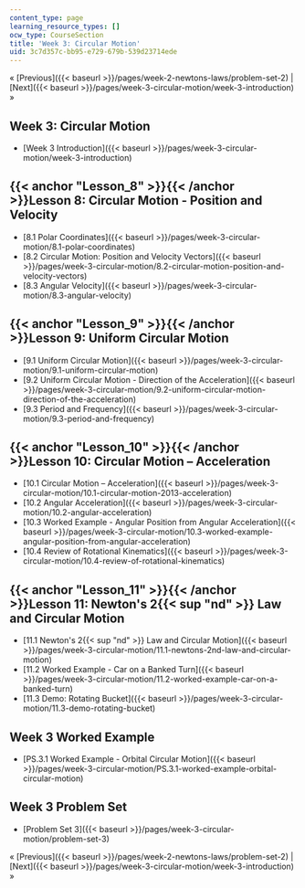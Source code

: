 ```yaml
---
content_type: page
learning_resource_types: []
ocw_type: CourseSection
title: 'Week 3: Circular Motion'
uid: 3c7d357c-bb95-e729-679b-539d23714ede
---
```


« [Previous]({{< baseurl >}}/pages/week-2-newtons-laws/problem-set-2) | [Next]({{< baseurl >}}/pages/week-3-circular-motion/week-3-introduction) »

Week 3: Circular Motion
-----------------------

*   [Week 3 Introduction]({{< baseurl >}}/pages/week-3-circular-motion/week-3-introduction)

{{< anchor "Lesson_8" >}}{{< /anchor >}}Lesson 8: Circular Motion - Position and Velocity
-----------------------------------------------------------------------------------------

*   [8.1 Polar Coordinates]({{< baseurl >}}/pages/week-3-circular-motion/8.1-polar-coordinates)
*   [8.2 Circular Motion: Position and Velocity Vectors]({{< baseurl >}}/pages/week-3-circular-motion/8.2-circular-motion-position-and-velocity-vectors)
*   [8.3 Angular Velocity]({{< baseurl >}}/pages/week-3-circular-motion/8.3-angular-velocity)

{{< anchor "Lesson_9" >}}{{< /anchor >}}Lesson 9: Uniform Circular Motion
-------------------------------------------------------------------------

*   [9.1 Uniform Circular Motion]({{< baseurl >}}/pages/week-3-circular-motion/9.1-uniform-circular-motion)
*   [9.2 Uniform Circular Motion - Direction of the Acceleration]({{< baseurl >}}/pages/week-3-circular-motion/9.2-uniform-circular-motion-direction-of-the-acceleration)
*   [9.3 Period and Frequency]({{< baseurl >}}/pages/week-3-circular-motion/9.3-period-and-frequency)

{{< anchor "Lesson_10" >}}{{< /anchor >}}Lesson 10: Circular Motion – Acceleration
----------------------------------------------------------------------------------

*   [10.1 Circular Motion – Acceleration]({{< baseurl >}}/pages/week-3-circular-motion/10.1-circular-motion-2013-acceleration)
*   [10.2 Angular Acceleration]({{< baseurl >}}/pages/week-3-circular-motion/10.2-angular-acceleration)
*   [10.3 Worked Example - Angular Position from Angular Acceleration]({{< baseurl >}}/pages/week-3-circular-motion/10.3-worked-example-angular-position-from-angular-acceleration)
*   [10.4 Review of Rotational Kinematics]({{< baseurl >}}/pages/week-3-circular-motion/10.4-review-of-rotational-kinematics)

{{< anchor "Lesson_11" >}}{{< /anchor >}}Lesson 11: Newton's 2{{< sup "nd" >}} Law and Circular Motion
------------------------------------------------------------------------------------------------------

*   [11.1 Newton's 2{{< sup "nd" >}} Law and Circular Motion]({{< baseurl >}}/pages/week-3-circular-motion/11.1-newtons-2nd-law-and-circular-motion)
*   [11.2 Worked Example - Car on a Banked Turn]({{< baseurl >}}/pages/week-3-circular-motion/11.2-worked-example-car-on-a-banked-turn)
*   [11.3 Demo: Rotating Bucket]({{< baseurl >}}/pages/week-3-circular-motion/11.3-demo-rotating-bucket)

Week 3 Worked Example
---------------------

*   [PS.3.1 Worked Example - Orbital Circular Motion]({{< baseurl >}}/pages/week-3-circular-motion/PS.3.1-worked-example-orbital-circular-motion)

Week 3 Problem Set
------------------

*   [Problem Set 3]({{< baseurl >}}/pages/week-3-circular-motion/problem-set-3)

« [Previous]({{< baseurl >}}/pages/week-2-newtons-laws/problem-set-2) | [Next]({{< baseurl >}}/pages/week-3-circular-motion/week-3-introduction) »
